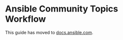 # Ansible Community Topics Workflow

This guide has moved to [docs.ansible.com](https://docs.ansible.com/ansible/devel/community/steering/community_topics_workflow.html).
